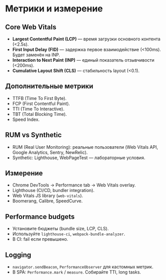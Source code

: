 # Метрики и измерение

## Core Web Vitals
- **Largest Contentful Paint (LCP)** — время загрузки основного контента (<2.5s).
- **First Input Delay (FID)** — задержка первое взаимодействие (<100ms). Будет заменён на INP.
- **Interaction to Next Paint (INP)** — единый показатель отзывчивости (<200ms).
- **Cumulative Layout Shift (CLS)** — стабильность layout (<0.1).

## Дополнительные метрики
- TTFB (Time To First Byte).
- FCP (First Contentful Paint).
- TTI (Time To Interactive).
- TBT (Total Blocking Time).
- Speed Index.

## RUM vs Synthetic
- RUM (Real User Monitoring): реальные пользователи (Web Vitals API, Google Analytics, Sentry, NewRelic).
- Synthetic: Lighthouse, WebPageTest — лабораторные условия.

## Измерение
- Chrome DevTools → Performance tab → Web Vitals overlay.
- Lighthouse (CI/CD, bundler integration).
- Web Vitals JS library (`web-vitals`).
- Boomerang, Calibre, SpeedCurve.

## Performance budgets
- Установите бюджеты (bundle size, LCP, CLS).
- Используйте `lighthouse-ci`, `webpack-bundle-analyzer`.
- В CI: fail если превышено.

## Logging
- `navigator.sendBeacon`, `PerformanceObserver` для кастомных метрик.
- В SPA: `Performance.mark` / `measure`. Собирайте TTI, long tasks.


